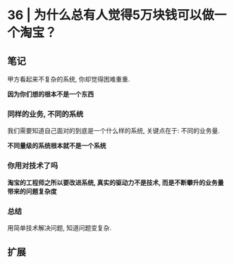 # 36 | 为什么总有人觉得5万块钱可以做一个淘宝？

## 笔记

甲方看起来不复杂的系统, 你却觉得困难重重.

**因为你们想的根本不是一个东西**

### 同样的业务, 不同的系统

我们需要知道自己面对的到底是一个什么样的系统, 关键点在于: 不同的业务量.

**不同量级的系统根本就不是一个系统**

### 你用对技术了吗

**淘宝的工程师之所以要改进系统, 真实的驱动力不是技术, 而是不断攀升的业务量带来的问题复杂度**

### 总结

用简单技术解决问题, 知道问题变复杂.

## 扩展